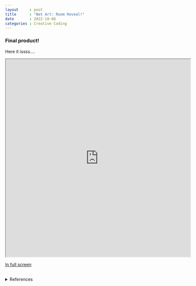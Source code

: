 ```yaml
---
layout     : post
title      : "Net Art: Room Reveal!"
date       : 2022-10-06
categories : Creative Coding
---
```


### Final product!

Here it issss....
 <br>

<iframe width=600 height=642 style="display: block; margin: 0 auto" src="https://editor.p5js.org/elishafitri/full/eDwJMpgPy"></iframe>

[In full screen](https://editor.p5js.org/elishafitri/full/eDwJMpgPy)

<br> 

  


<details>
  <summary>References</summary>
  
  1. dmkldlkadad

  ```
</details>

<br> <br> <br>

  [Back to home](https://elishafitri.github.io/)
  


